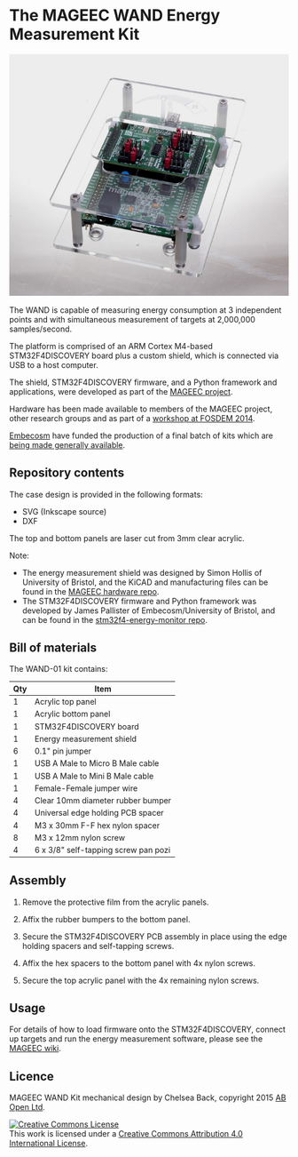 # The MAGEEC WAND Energy Measurement Kit

![The assembled WAND kit](/images/Completed.jpg)

The WAND is capable of measuring energy consumption at 3 independent points and with simultaneous measurement of targets at 2,000,000 samples/second. 

The platform is comprised of an ARM Cortex M4-based STM32F4DISCOVERY board plus a custom shield, which is connected via USB to a host computer.

The shield, STM32F4DISCOVERY firmware, and a Python framework and applications, were developed as part of the [MAGEEC project](http://mageec.org/).

Hardware has been made available to members of the MAGEEC project, other research groups and as part of a [workshop at FOSDEM 2014](https://archive.fosdem.org/2014/schedule/event/mageec/).

[Embecosm](http://www.embecosm.com/) have funded the production of a final batch of kits which are [being made generally available](http://www.embecosm.com/2014/08/29/opportunity-to-obtain-mageec-energy-measurement-hardware-2/). 

## Repository contents

The case design is provided in the following formats:

* SVG (Inkscape source)
* DXF 

The top and bottom panels are laser cut from 3mm clear acrylic.

Note:

* The energy measurement shield was designed by Simon Hollis of University of Bristol, and the KiCAD and manufacturing files can be found in the [MAGEEC hardware repo](https://github.com/mageec/powersense-shield).
* The STM32F4DISCOVERY firmware and Python framework was developed by James Pallister of Embecosm/University of Bristol, and can be found in the [stm32f4-energy-monitor repo](https://github.com/jpallister/stm32f4-energy-monitor).

## Bill of materials

The WAND-01 kit contains:

| Qty | Item                                |
| --- | ----------------------------------- |
|  1  | Acrylic top panel                   |
|  1  | Acrylic bottom panel                |
|  1  | STM32F4DISCOVERY board              |
|  1  | Energy measurement shield           |
|  6  | 0.1" pin jumper                     |
|  1  | USB A Male to Micro B Male cable    |
|  1  | USB A Male to Mini B Male cable     |
|  1  | Female-Female jumper wire           |
|  4  | Clear 10mm diameter rubber bumper   |
|  4  | Universal edge holding PCB spacer   |
|  4  | M3 x 30mm F-F hex nylon spacer      |
|  8  | M3 x 12mm nylon screw               |
|  4  | 6 x 3/8" self-tapping screw pan pozi|

## Assembly

1. Remove the protective film from the acrylic panels.

2. Affix the rubber bumpers to the bottom panel.

3. Secure the STM32F4DISCOVERY PCB assembly in place using the edge holding spacers and self-tapping screws.

4. Affix the hex spacers to the bottom panel with 4x nylon screws.

5. Secure the top acrylic panel with the 4x remaining nylon screws.

## Usage

For details of how to load firmware onto the STM32F4DISCOVERY, connect up targets and run the energy measurement software, please see the [MAGEEC wiki](http://mageec.org/wiki/Workshop).

## Licence

MAGEEC WAND Kit mechanical design by Chelsea Back, copyright 2015 [AB Open Ltd](http://abopen.com).

<a rel="license" href="http://creativecommons.org/licenses/by/4.0/"><img alt="Creative Commons License" style="border-width:0" src="http://i.creativecommons.org/l/by/4.0/88x31.png" /></a><br />This work is licensed under a <a rel="license" href="http://creativecommons.org/licenses/by/4.0/">Creative Commons Attribution 4.0 International License</a>.
